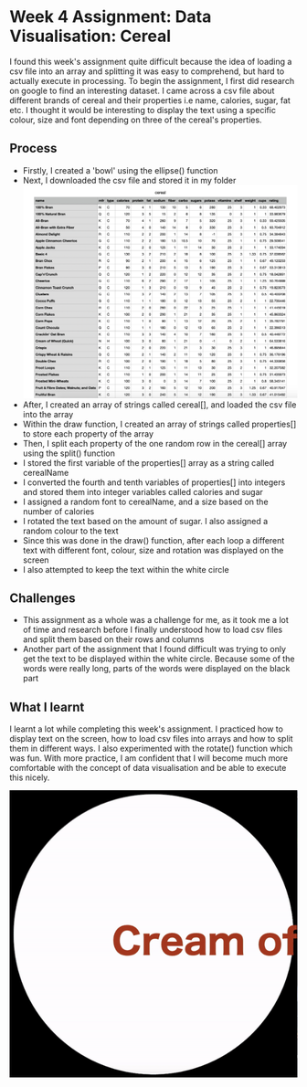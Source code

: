 # Week 4 Assignment: Data Visualisation: Cereal

I found this week's assignment quite difficult because the idea of loading a csv file into an array and splitting it was easy to comprehend, but hard to actually execute in processing. To begin the assignment, I first did research on google to find an interesting dataset. I came across a csv file about different brands of cereal and their properties i.e name, calories, sugar, fat etc. I thought it would be interesting to display the text using a specific colour, size and font depending on three of the cereal's properties.

## Process

- Firstly, I created a 'bowl' using the ellipse() function
- Next, I downloaded the csv file and stored it in my folder
![Alt Text](https://github.com/deborah-74/IntrotoIM/blob/main/February16/cerealTable.png)
- After, I created an array of strings called cereal[], and loaded the csv file into the array
- Within the draw function, I created an array of strings called properties[] to store each property of the array
- Then, I split each property of the one random row in the cereal[] array using the split() function
- I stored the first variable of the properties[] array as a string called cerealName
- I converted the fourth and tenth variables of properties[] into integers and stored them into integer variables called calories and sugar
- I assigned a random font to cerealName, and a size based on the number of calories
- I rotated the text based on the amount of sugar. I also assigned a random colour to the text
- Since this was done in the draw() function, after each loop a different text with different font, colour, size and rotation was displayed on the screen
- I also attempted to keep the text within the white circle

## Challenges

- This assignment as a whole was a challenge for me, as it took me a lot of time and research before I finally understood how to load csv files and split them based on their rows and columns
- Another part of the assignment that I found difficult was trying to only get the text to be displayed within the white circle. Because some of the words were really long, parts of the words were displayed on the black part

## What I learnt

I learnt a lot while completing this week's assignment. I practiced how to display text on the screen, how to load csv files into arrays and how to split them in different ways. I also experimented with the rotate() function which was fun. With more practice, I am confident that I will become much more comfortable with the concept of data visualisation and be able to execute this nicely. 

![Alt Text](https://github.com/deborah-74/IntrotoIM/blob/main/February16/cereal.gif)
